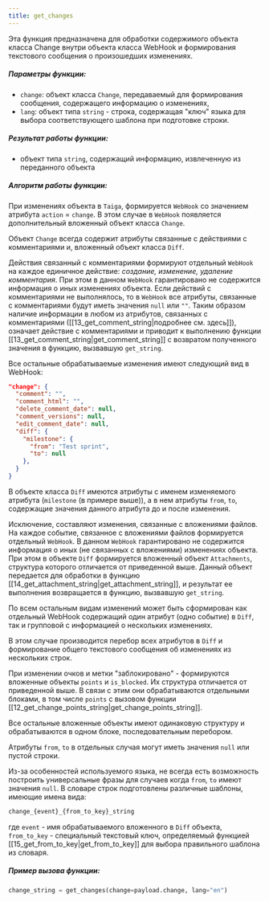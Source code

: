 ```yaml
---
title: get_changes
---
```


Эта функция предназначена для обработки содержимого объекта класса Change внутри объекта класса WebHook и формирования текстового сообщения о произошедших изменениях.

##### Параметры функции:
- `change`: объект класса `Change`, передаваемый для формирования сообщения, содержащего информацию о изменениях,
- `lang`: объект типа `string` - строка, содержащая "ключ" языка для выбора соответствующего шаблона при подготовке строки.

##### Результат работы функции:
- объект типа `string`, содержащий информацию, извлеченную из переданного объекта

##### Алгоритм работы функции:

При изменениях объекта в `Taiga`, формируется `WebHook` со значением атрибута `action` = `change`. В этом случае в `WebHook` появляется дополнительный вложенный объект класса `Change`.

Объект `Change` всегда содержит атрибуты связанные с действиями с комментариями и, вложенный объект класса `Diff`.

Действия связанный с комментариями формируют отдельный `WebHook` на каждое единичное действие: *создание, изменение, удаление комментария*. При этом в данном `WebHook` гарантировано не содержится информация о иных изменениях объекта. Если действий с комментариями не выполнялось, то в `WebHook` все атрибуты, связанные с комментариями будут иметь значения `null` или `""`. Таким образом наличие информации в любом из атрибутов, связанных с комментариями ([[13_get_comment_string|подробнее см. здесь]]), означает действие с комментариями и приводит к выполнению функции [[13_get_comment_string|get_comment_string]] с возвратом полученного значения в функцию, вызвавшую `get_string`.

Все остальные обрабатываемые изменения имеют следующий вид в WebHook:
```json
"change": {
  "comment": "",
  "comment_html": "",
  "delete_comment_date": null,
  "comment_versions": null,
  "edit_comment_date": null,
  "diff": {
    "milestone": {
      "from": "Test sprint",
      "to": null
    },
  }
}
```

В объекте класса `Diff` имеются атрибуты с именем изменяемого атрибута (`milestone` (в примере выше)), а в нем атрибуты `from`, `to`, содержащие значения данного атрибута до и после изменения.

Исключение, составляют изменения, связанные с вложениями файлов. На каждое событие, связанное с вложениями файлов формируется отдельный `WebHook`. В данном `WebHook` гарантировано не содержится информация о иных (не связанных с вложениями) изменениях объекта. При этом в объекте `Diff` формируется вложенный объект `Attachments`, структура которого отличается от приведенной выше. Данный объект передается для обработки в функцию [[14_get_attachment_string|get_attachment_string]], и результат ее выполнения возвращается в функцию, вызвавшую `get_string`.

По всем остальным видам изменений может быть сформирован как отдельный WebHook содержащий один атрибут (одно событие) в `Diff`, так и групповой с информацией о нескольких изменениях.

В этом случае производится перебор всех атрибутов в `Diff` и формирование общего текстового сообщения об изменениях из нескольких строк.

При изменении очков и метки "заблокировано" - формируются вложенные объекты `points` и `is_blocked`. Их структура отличается от приведенной выше. В связи с этим они обрабатываются отдельными блоками, в том числе `points` с вызовом функции [[12_get_change_points_string|get_change_points_string]].

Все остальные вложенные объекты имеют одинаковую структуру и обрабатываются в одном блоке, последовательным перебором.

Атрибуты `from`, `to` в отдельных случая могут иметь значения `null` или пустой строки.

Из-за особенностей используемого языка, не всегда есть возможность построить универсальные фразы для случаев когда `from`, `to` имеют значения `null`. В словаре строк подготовлены различные шаблоны, имеющие имена вида:
```python
change_{event}_{from_to_key}_string
```
где `event` - имя обрабатываемого вложенного в `Diff` объекта, `from_to_key` - специальный текстовый ключ, определяемый функцией [[15_get_from_to_key|get_from_to_key]] для выбора правильного шаблона из словаря.
##### Пример вызова функции:

```python
change_string = get_changes(change=payload.change, lang="en")
```
